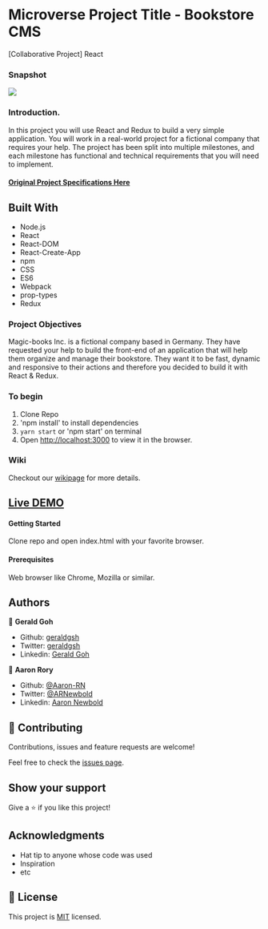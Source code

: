 # Microverse Project Title - Bookstore CMS
[Collaborative Project]
React

### Snapshot

![](https://github.com/geraldgsh/redux-bookstore/blob/milestone-5/src/assets/images/screenshot.JPG)

### Introduction.
In this project you will use React and Redux to build a very simple application. You will work in a real-world project for a fictional company that requires your help. The project has been split into multiple milestones, and each milestone has functional and technical requirements that you will need to implement.

#### [Original Project Specifications Here](https://github.com/microverseinc/project-redux-bookstore)

## Built With

* Node.js
* React
* React-DOM
* React-Create-App
* npm
* CSS
* ES6
* Webpack
* prop-types
* Redux

### Project Objectives

Magic-books Inc. is a fictional company based in Germany. They have requested your help to build the front-end of an application that will help them organize and manage their bookstore. They want it to be fast, dynamic and responsive to their actions and therefore you decided to build it with React & Redux.

### To begin

1. Clone Repo
2. 'npm install' to install dependencies
3. `yarn start` or 'npm start' on terminal
4. Open [http://localhost:3000](http://localhost:3000) to view it in the browser.

### Wiki

Checkout our [wikipage](https://github.com/geraldgsh/rexud-bookstore/wiki) for more details. 

## [Live DEMO](https://redux-bkstore.herokuapp.com/)

#### Getting Started
Clone repo and open index.html with your favorite browser.

#### Prerequisites
Web browser like Chrome, Mozilla or similar.

## Authors

👤 **Gerald Goh**
- Github: [geraldgsh](https://github.com/geraldgsh)
- Twitter: [geraldgsh](https://twitter.com/geraldgsh)
- Linkedin: [Gerald Goh](https://www.linkedin.com/geraldgsh)

👤 **Aaron Rory**

- Github: [@Aaron-RN](https://github.com/Aaron-RN)
- Twitter: [@ARNewbold](https://twitter.com/ARNewbold)
- Linkedin: [Aaron Newbold](https://www.linkedin.com/in/aaron-newbold-1b9233187/)

## 🤝 Contributing
Contributions, issues and feature requests are welcome!

Feel free to check the [issues page](https://github.com/geraldgsh/redux-bookstore/issues).

## Show your support

Give a ⭐️ if you like this project!

## Acknowledgments

- Hat tip to anyone whose code was used
- Inspiration
- etc

## 📝 License

This project is [MIT](lic.url) licensed.
